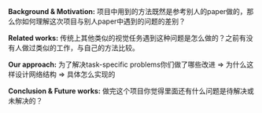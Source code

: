 **Background & Motivation:** 项目中用到的方法既然是参考别人的paper做的，那么你如何理解这次项目与别人paper中遇到的问题的差别？

**Related works:** 传统上其他类似的视觉任务遇到这种问题是怎么做的？之前有没有人做过类似的工作，与自己的方法比较。

**Our approach:** 为了解决task-specific problems你们做了哪些改进 => 为什么这样设计网络结构 => 具体怎么实现的

**Conclusion & Future works:** 做完这个项目你觉得里面还有什么问题是待解决或未解决的？

